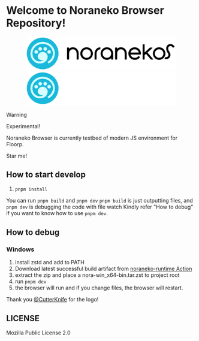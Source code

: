 # Welcome to Noraneko Browser Repository!

<p align="center">
<img src="assets/logo_with_wordmark_light.svg#gh-light-mode-only" width="400px"></img>
<img src="assets/logo_with_wordmark_dark.svg#gh-dark-mode-only" width="400px"></img>
</p>

> [!WARNING]
> Experimental!

Noraneko Browser is currently testbed of modern JS environment for Floorp.

Star me!

## How to start develop

1. `pnpm install`

You can run `pnpm build` and `pnpm dev`
`pnpm build` is just outputting files, and `pnpm dev` is debugging the code with file watch
Kindly refer "How to debug" if you want to know how to use `pnpm dev`.

## How to debug

### Windows

1. install zstd and add to PATH
2. Download latest successful build artifact from [noraneko-runtime Action](https://github.com/nyanrus/noraneko-runtime/actions/workflows/wrapper_windows_build.yml)
3. extract the zip and place a nora-win_x64-bin.tar.zst to project root
4. run `pnpm dev`
5. the browser will run and if you change files, the browser will restart.

Thank you [@CutterKnife](https://github.com/CutterKnife) for the logo!

## LICENSE
Mozilla Public License 2.0
